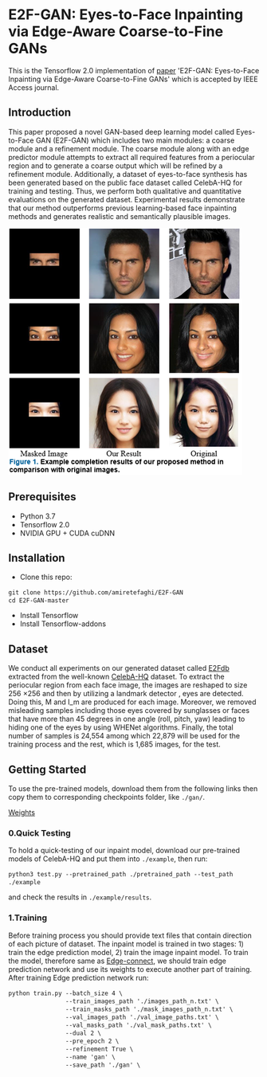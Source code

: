 **E2F-GAN: Eyes-to-Face Inpainting via Edge-Aware Coarse-to-Fine GANs**
=======================================================================
This is the Tensorflow 2.0 implementation of [paper](https://doi.org/10.1109/ACCESS.2022.3160174) 'E2F-GAN: Eyes-to-Face Inpainting via Edge-Aware Coarse-to-Fine GANs' which is accepted by IEEE Access journal.

**Introduction**
------------------------------------------------------------------------------------------------
This paper proposed a novel GAN-based deep learning model called Eyes-to-Face GAN (E2F-GAN) which includes two main modules: a coarse module and a refinement module. The coarse module along with an edge predictor module attempts to extract all required features from a periocular region and to generate a coarse output which will be refined by a refinement module. Additionally, a dataset of eyes-to-face synthesis has been generated based on the public face dataset called CelebA-HQ for training and testing. Thus, we perform both qualitative and quantitative evaluations on the generated dataset. Experimental results demonstrate that our method outperforms previous learning-based face inpainting methods and generates realistic and semantically plausible images. 

![image](E2F.bmp)

Prerequisites
---------------------------------
* Python 3.7
* Tensorflow 2.0
* NVIDIA GPU + CUDA cuDNN

Installation
---------------------------------
* Clone this repo:
```
git clone https://github.com/amiretefaghi/E2F-GAN
cd E2F-GAN-master
```
* Install Tensorflow
* Install Tensorflow-addons

Dataset
---------------------------------
We conduct all experiments on our generated dataset called [E2Fdb](https://drive.google.com/drive/folders/1ODTrb8EjwwBYkUjTdviQfUok7mvFN8rr?usp=sharing) extracted from the well-known [CelebA-HQ](https://github.com/tkarras/progressive_growing_of_gans) dataset. To extract the periocular region from each face image, the images are reshaped to size  256 ×256 and then by utilizing a landmark detector , eyes are detected. Doing this, M and I_m are produced for each image. Moreover, we removed misleading samples including those eyes covered by sunglasses or faces that have more than 45 degrees in one angle (roll, pitch, yaw) leading to hiding one of the eyes by using WHENet algorithms. Finally, the total number of 
samples is 24,554 among which 22,879 will be used for the training process and the rest, which is 1,685 images, for the test.

Getting Started
--------------------------
To use the pre-trained models, download them from the following links then copy them to corresponding checkpoints folder, like `./gan/`.

[Weights](https://drive.google.com/drive/folders/1U22oNU8k1F_ORp76kVgkJARJYYfVpNB6?usp=sharing)

### 0.Quick Testing
To hold a quick-testing of our inpaint model, download our pre-trained models of CelebA-HQ and put them into `./example`, then run:
```
python3 test.py --pretrained_path ./pretrained_path --test_path ./example
```
and check the results in `./example/results`.

### 1.Training 
Before training process you should provide text files that contain direction of each picture of dataset.
The inpaint model is trained in two stages: 1) train the edge prediction model, 2) train the image inpaint model. To train the model, therefore same as [Edge-connect](https://github.com/knazeri/edge-connect), we should train edge prediction network and use its weights to execute another part of training. After training Edge prediction network run:

```
python train.py --batch_size 4 \
                --train_images_path './images_path_n.txt' \
                --train_masks_path './mask_images_path_n.txt' \
                --val_images_path './val_image_paths.txt' \
                --val_masks_path './val_mask_paths.txt' \
                --dual 2 \
                --pre_epoch 2 \
                --refinement True \
                --name 'gan' \
                --save_path './gan' \
``` 


